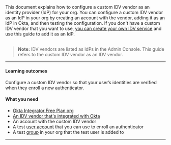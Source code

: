 ## <StackSnippet snippet="idp" inline />

This document explains how to configure a custom IDV vendor as an identity provider (IdP) for your org. You can configure a custom IDV vendor as an IdP in your org by creating an account with the vendor, adding it as an IdP in Okta, and then testing the configuration. If you don't have a custom IDV vendor that you want to use, [you can create your own IDV service](/docs/guides/idv-integration/) and use this guide to add it as an IdP.
<br/><br/>

> **Note:** IDV vendors are listed as IdPs in the Admin Console. This guide refers to the custom IDV vendor as an IDV vendor.

---

#### Learning outcomes

Configure a custom IDV vendor so that your user’s identities are verified when they enroll a new authenticator.

#### What you need

* [Okta Integrator Free Plan org](https://developer.okta.com/signup)
* [An IDV vendor that's integrated with Okta](/docs/guides/idv-integration/)
* An account with the custom IDV vendor
* A test [user account](https://help.okta.com/okta_help.htm?type=oie&id=ext-usgp-add-users) that you can use to enroll an authenticator
* A test [group](https://help.okta.com/okta_help.htm?type=oie&id=usgp-groups-create) in your org that the test user is added to

---
